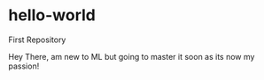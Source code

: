 # hello-world
First Repository

Hey There, am new to ML but going to master it soon as its now my passion!

